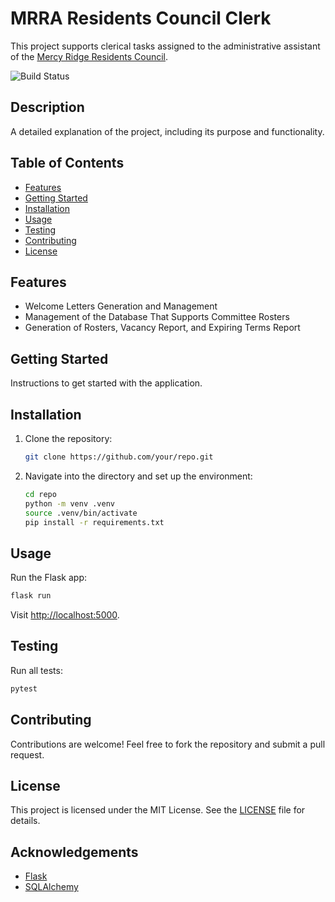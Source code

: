 # MRRA Residents Council Clerk
This project supports clerical tasks assigned to the administrative assistant of the 
[Mercy Ridge Residents Council](https://mrra.online/).

![Build Status](https://img.shields.io/badge/status-passing%20%7C%20WIP-yellow)

## Description
A detailed explanation of the project, including its purpose and functionality.

## Table of Contents
- [Features](#features)
- [Getting Started](#getting-started)
- [Installation](#installation)
- [Usage](#usage)
- [Testing](#testing)
- [Contributing](#contributing)
- [License](#license)

## Features
- Welcome Letters Generation and Management
- Management of the Database That Supports Committee Rosters
- Generation of Rosters, Vacancy Report, and Expiring Terms Report

## Getting Started
Instructions to get started with the application.

## Installation
1. Clone the repository:
   ```bash
   git clone https://github.com/your/repo.git
   ```
2. Navigate into the directory and set up the environment:
   ```bash
   cd repo
   python -m venv .venv
   source .venv/bin/activate
   pip install -r requirements.txt
   ```

## Usage
Run the Flask app:
```bash
flask run
```
Visit [http://localhost:5000](http://localhost:5000).

## Testing
Run all tests:
```bash
pytest
```

## Contributing
Contributions are welcome! Feel free to fork the repository and submit a pull request.

## License
This project is licensed under the MIT License. See the [LICENSE](LICENSE) file for details.

## Acknowledgements
- [Flask](https://flask.palletsprojects.com)
- [SQLAlchemy](https://www.sqlalchemy.org/)